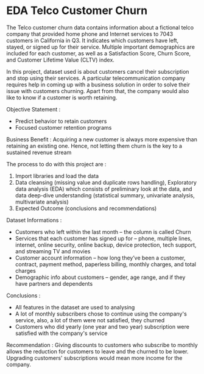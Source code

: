 # EDA Telco Customer Churn
The Telco customer churn data contains information about a fictional telco company that provided home phone and Internet services to 7043 customers in California in Q3. It indicates which customers have left, stayed, or signed up for their service. Multiple important demographics are included for each customer, as well as a Satisfaction Score, Churn Score, and Customer Lifetime Value (CLTV) index.

In this project, dataset used is about customers cancel their subscription and stop using their services. A particular telecommunication company requires help in coming up with a business solution in order to solve their issue with customers churning. Apart from that, the company would also like to know if a customer is worth retaining.

Objective Statement :
- Predict behavior to retain customers
- Focused customer retention programs

Business Benefit :
Acquiring a new customer is always more expensive than retaining an existing one. Hence, not letting them churn is the key to a sustained revenue stream

The process to do with this project are :
1. Import libraries and load the data
2. Data cleansing (missing value and duplicate rows handling), Exploratory data analysis (EDA) which consists of preliminary look at the data, and data deep-dive understanding (statistical summary, univariate analysis, multivariate analysis)
3. Expected Outcome (conclusions and recommendations)

Dataset Informations :
- Customers who left within the last month – the column is called Churn
- Services that each customer has signed up for – phone, multiple lines, internet, online security, online backup, device protection, tech support, and streaming TV and movies
- Customer account information – how long they’ve been a customer, contract, payment method, paperless billing, monthly charges, and total charges
- Demographic info about customers – gender, age range, and if they have partners and dependents

Conclusions :
- All features in the dataset are used to analysing
- A lot of monthly subscribers chose to continue using the company's service, also, a lot of them were not satisfied, they churned
- Customers who did yearly (one year and two year) subscription were satisfied with the company's service

Recommendation :
Giving discounts to customers who subscribe to monthly allows the reduction for customers to leave and the churned to be lower. Upgrading customers' subscriptions would mean more income for the company.
